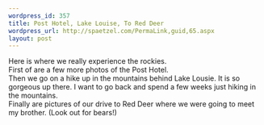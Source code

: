 ```yaml
--- 
wordpress_id: 357
title: Post Hotel, Lake Louise, To Red Deer
wordpress_url: http://spaetzel.com/PermaLink,guid,65.aspx
layout: post
---
```

Here is where we really experience the rockies. <br />
        First of are a few more photos of the Post Hotel.<br />
        Then we go on a hike up in the mountains behind Lake Lousie. It is so gorgeous up
        there. I want to go back and spend a few weeks just hiking in the mountains.<br />
        Finally are pictures of our drive to Red Deer where we were going to meet my brother.
        (Look out for bears!)<img width="0" height="0" src="http://spaetzel.com/aggbug.ashx?id=65" />
